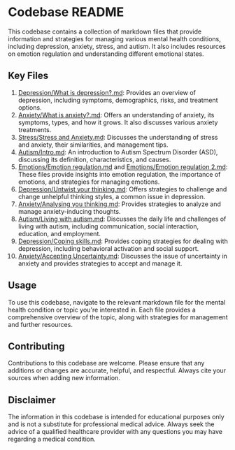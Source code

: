 # Codebase README

This codebase contains a collection of markdown files that provide information and strategies for managing various mental health conditions, including depression, anxiety, stress, and autism. It also includes resources on emotion regulation and understanding different emotional states.

## Key Files

1. [Depression/What is depression?.md](Depression/What%20is%20depression%3F.md): Provides an overview of depression, including symptoms, demographics, risks, and treatment options.
2. [Anxiety/What is anxiety?.md](Anxiety/What%20is%20anxiety%3F.md): Offers an understanding of anxiety, its symptoms, types, and how it grows. It also discusses various anxiety treatments.
3. [Stress/Stress and Anxiety.md](Stress/Stress%20and%20Anxiety.md): Discusses the understanding of stress and anxiety, their similarities, and management tips.
4. [Autism/Intro.md](Autism/Intro.md): An introduction to Autism Spectrum Disorder (ASD), discussing its definition, characteristics, and causes.
5. [Emotions/Emotion regulation.md](Emotions/Emotion%20regulation.md) and [Emotions/Emotion regulation 2.md](Emotions/Emotion%20regulation%202.md): These files provide insights into emotion regulation, the importance of emotions, and strategies for managing emotions.
6. [Depression/Untwist your thinking.md](Depression/Untwist%20your%20thinking.md): Offers strategies to challenge and change unhelpful thinking styles, a common issue in depression.
7. [Anxiety/Analysing you thinking.md](Anxiety/Analysing%20you%20thinking.md): Provides strategies to analyze and manage anxiety-inducing thoughts.
8. [Autism/Living with autism.md](Autism/Living%20with%20autism.md): Discusses the daily life and challenges of living with autism, including communication, social interaction, education, and employment.
9. [Depression/Coping skills.md](Depression/Coping%20skills.md): Provides coping strategies for dealing with depression, including behavioral activation and social support.
10. [Anxiety/Accepting Uncertainty.md](Anxiety/Accepting%20Uncertainty.md): Discusses the issue of uncertainty in anxiety and provides strategies to accept and manage it.

## Usage

To use this codebase, navigate to the relevant markdown file for the mental health condition or topic you're interested in. Each file provides a comprehensive overview of the topic, along with strategies for management and further resources.

## Contributing

Contributions to this codebase are welcome. Please ensure that any additions or changes are accurate, helpful, and respectful. Always cite your sources when adding new information.

## Disclaimer

The information in this codebase is intended for educational purposes only and is not a substitute for professional medical advice. Always seek the advice of a qualified healthcare provider with any questions you may have regarding a medical condition.
